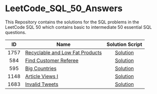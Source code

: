# LeetCode_SQL_50_Answers

This Repository contains the solutions for the SQL problems in the LeetCode SQL 50 which contains basic to intermediate 50 essential SQL questions.


| ID | Name | Solution Script |
|:-------:|--------------------------|:-----------:|
|1757| [Recyclable and Low Fat Products](https://leetcode.com/problems/recyclable-and-low-fat-products/description/?envType=study-plan-v2&envId=top-sql-50)| [Solution](/Solutions/1757_Recyclable_and_Low_Fat_Products.sql) 
|584| [Find Customer Referee](https://leetcode.com/problems/find-customer-referee/description/?envType=study-plan-v2&envId=top-sql-50)| [Solution](/Solutions/584_Find_Customer_Referee.sql) 
|595| [Big Countries](https://leetcode.com/problems/big-countries/description/?envType=study-plan-v2&envId=top-sql-50)| [Solution](/Solutions/595_Big_Countries.sql) 
|1148| [Article Views I](https://leetcode.com/problems/article-views-i/?envType=study-plan-v2&envId=top-sql-50)|[Solution](Solutions/1148_Article_Views_I.sql)
|1683| [Invalid Tweets](https://leetcode.com/problems/invalid-tweets/description/?envType=study-plan-v2&envId=top-sql-50)|[Solution](Solutions/1683_Invalid_Tweets.sql)
